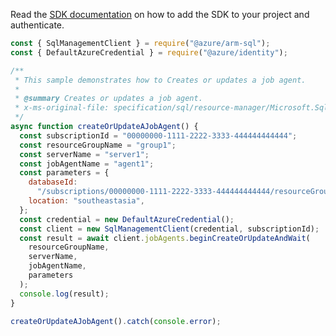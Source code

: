 Read the [SDK documentation](https://github.com/Azure/azure-sdk-for-js/blob/%40azure%2Farm-sql_9.0.1/sdk/sql/arm-sql/README.md) on how to add the SDK to your project and authenticate.

```javascript
const { SqlManagementClient } = require("@azure/arm-sql");
const { DefaultAzureCredential } = require("@azure/identity");

/**
 * This sample demonstrates how to Creates or updates a job agent.
 *
 * @summary Creates or updates a job agent.
 * x-ms-original-file: specification/sql/resource-manager/Microsoft.Sql/preview/2020-11-01-preview/examples/CreateOrUpdateJobAgent.json
 */
async function createOrUpdateAJobAgent() {
  const subscriptionId = "00000000-1111-2222-3333-444444444444";
  const resourceGroupName = "group1";
  const serverName = "server1";
  const jobAgentName = "agent1";
  const parameters = {
    databaseId:
      "/subscriptions/00000000-1111-2222-3333-444444444444/resourceGroups/group1/providers/Microsoft.Sql/servers/server1/databases/db1",
    location: "southeastasia",
  };
  const credential = new DefaultAzureCredential();
  const client = new SqlManagementClient(credential, subscriptionId);
  const result = await client.jobAgents.beginCreateOrUpdateAndWait(
    resourceGroupName,
    serverName,
    jobAgentName,
    parameters
  );
  console.log(result);
}

createOrUpdateAJobAgent().catch(console.error);
```

